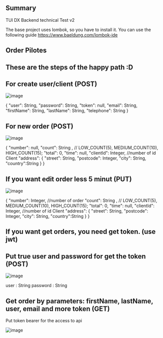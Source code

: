 ## Summary

TUI DX Backend technical Test v2

The base project uses lombok, so you have to install it. You can use the following guide https://www.baeldung.com/lombok-ide

## Order Pilotes

## These are the steps of the happy path :D

## For create user/client (POST)

![image](https://user-images.githubusercontent.com/22691843/186049007-de04aa0f-13fd-4472-b71c-a5b20d96ecfe.png)

{
    "user": String,
    "password": String,
    "token": null,
    "email": String,
    "firstName": String,
    "lastName": String,
    "telephone": String
}

## For new order (POST)

![image](https://user-images.githubusercontent.com/22691843/186049229-caff1d8c-9b1d-4b71-bb03-02424441d102.png)

{
    "number": null,
    "count": String , //    LOW_COUNT(5),    MEDIUM_COUNT(10),    HIGH_COUNT(15);
    "total": 0,
    "time": null,
    "clientId": Integer, //number of id Client
    "address": {
        "street": String,
        "postcode": Integer,
        "city": String,
        "country":String
    }
}

## If you want edit order less 5 minut (PUT)

![image](https://user-images.githubusercontent.com/22691843/186049561-399d3ed4-3e9c-4e48-8907-404d0eade272.png)

{
    "number": Integer, //number of order
    "count": String , //    LOW_COUNT(5),    MEDIUM_COUNT(10),    HIGH_COUNT(15);
    "total": 0,
    "time": null,
    "clientId": Integer, //number of id Client
    "address": {
        "street": String,
        "postcode": Integer,
        "city": String,
        "country":String
    }
}

## If you want get orders, you need get token. (use jwt)
## Put true user and password for get the token (POST)

![image](https://user-images.githubusercontent.com/22691843/186049871-eaecee45-0a9a-4130-9955-cd0747996a94.png)

user : String
password : String

## Get order by parameters: firstName, lastName, user, email and more token (GET)
Put token bearer for the access to api

![image](https://user-images.githubusercontent.com/22691843/186050111-3fca803e-b39b-40e6-bc25-e52c3efc1d42.png)


